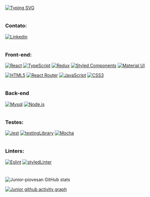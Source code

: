 [![Typing SVG](https://readme-typing-svg.demolab.com?font=Fira+Code&weight=600&size=26&duration=4500&pause=1000&color=09C03A&random=false&width=560&lines=Olá%2C+Meu+nome+%C3%A9+Junior+Piovesan+%F0%9F%91%8B;Desenvolvedor+Front-end;Futuro+Desenvolvedor+Full-stack)](https://git.io/typing-svg)
#

### Contato:
[![Linkedin](https://img.shields.io/badge/LinkedIn-0077B5?style=for-the-badge&logo=linkedin&logoColor=white)](https://www.linkedin.com/in/junior-piovesan-silva/)

#

### Front-end:
[![React](https://img.shields.io/badge/React-20232A?style=for-the-badge&logo=react&logoColor=61DAFB)]()
[![TypeScript](https://img.shields.io/badge/TypeScript-007ACC?style=for-the-badge&logo=typescript&logoColor=white)]()
[![Redux](https://img.shields.io/badge/Redux-593D88?style=for-the-badge&logo=redux&logoColor=white)]()
[![Styled Components](https://img.shields.io/badge/styled--components-DB7093?style=for-the-badge&logo=styled-components&logoColor=white)]()
[![Material UI](https://img.shields.io/badge/Material%20UI-007FFF?style=for-the-badge&logo=mui&logoColor=white)]()

[![HTML5](https://img.shields.io/badge/HTML5-E34F26?style=for-the-badge&logo=html5&logoColor=white)]()
[![React Router](https://img.shields.io/badge/React_Router-CA4245?style=for-the-badge&logo=react-router&logoColor=white)]()
[![JavaScript](https://img.shields.io/badge/JavaScript-323330?style=for-the-badge&logo=javascript&logoColor=F7DF1E)]()
[![CSS3](https://img.shields.io/badge/CSS3-1572B6?style=for-the-badge&logo=css3&logoColor=white)]()
[![]()]()

#

### Back-end
[![Mysql](https://img.shields.io/badge/MySQL-005C84?style=for-the-badge&logo=mysql&logoColor=white)]()
[![Node.js](https://img.shields.io/badge/Node%20js-339933?style=for-the-badge&logo=nodedotjs&logoColor=white)]()

#

### Testes:
[![Jest](https://img.shields.io/badge/Jest-C21325?style=for-the-badge&logo=jest&logoColor=white)]()
[![testingLibrary](https://img.shields.io/badge/testing%20library-323330?style=for-the-badge&logo=testing-library&logoColor=red)]()
[![Mocha](https://img.shields.io/badge/Mocha-8D6748?style=for-the-badge&logo=Mocha&logoColor=white)]()

#

### Linters:
[![Eslint](https://img.shields.io/badge/eslint-3A33D1?style=for-the-badge&logo=eslint&logoColor=white)]()
[![styledLinter](https://img.shields.io/badge/stylelint-000?style=for-the-badge&logo=stylelint&logoColor=white)]()

#

![Junior-piovesan GitHub stats](https://github-readme-stats.vercel.app/api?username=junior-piovesan&show_icons=true&theme=highcontrast)

[![Junior github activity graph](https://github-readme-activity-graph.vercel.app/graph?username=Junior-Piovesan&theme=github-compact)](https://github.com/ashutosh00710/github-readme-activity-graph)
<!--
**Junior-Piovesan/Junior-Piovesan** is a ✨ _special_ ✨ repository because its `README.md` (this file) appears on your GitHub profile.

Here are some ideas to get you started:

- 🔭 I’m currently working on ...
- 🌱 I’m currently learning ...
- 👯 I’m looking to collaborate on ...
- 🤔 I’m looking for help with ...
- 💬 Ask me about ...
- 📫 How to reach me: ...
- 😄 Pronouns: ...
-->
